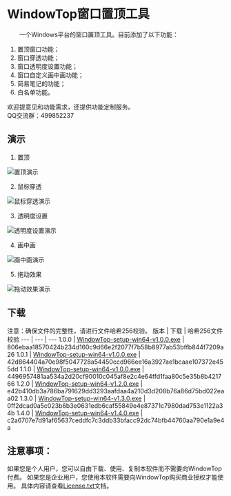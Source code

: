 # WindowTop窗口置顶工具
&emsp;&emsp;一个Windows平台的窗口置顶工具。目前添加了以下功能：   

1. 置顶窗口功能；
2. 窗口穿透功能；
3. 窗口透明度设置功能；
4. 窗口自定义画中画功能；
5. 简易笔记的功能；
6. 白名单功能。

欢迎提意见和功能需求，还提供功能定制服务。  
QQ交流群：499852237

## 演示
1. 置顶

![置顶演示](https://qthub.com/img/窗口置顶工具/置顶演示.gif)

2. 鼠标穿透

![鼠标穿透演示](https://qthub.com/img/窗口置顶工具/鼠标穿透演示.gif)

3. 透明度设置

![透明度设置演示](https://qthub.com/img/窗口置顶工具/透明度演示.gif)

4. 画中画

![画中画演示](https://qthub.com/img/窗口置顶工具/画中画开启演示.gif)

5. 拖动效果

![拖动效果演示](https://qthub.com/img/窗口置顶工具/拖动演示-长版.gif)

## 下载
注意：确保文件的完整性，请进行文件哈希256校验。
 版本 | 下载 | 哈希256文件校验
 --- | --- | ---
1.0.0 | [WindowTop-setup-win64-v1.0.0.exe](https://github.com/aeagean/WindowTop/releases/download/v1.0.0/WindowTop-setup-win64-v1.0.0.exe) | 806ebaa18570424b234d160c9d66e2f2077f7b58b8977ab53bffb844f7209a26
1.0.1 | [WindowTop-setup-win64-v1.0.0.exe](https://github.com/aeagean/WindowOnTop/releases/download/1.0.1/WindowTop-setup-win64-v1.0.1.exe) | 42d864404a70e98f5047728a54450ccd966ee16a3927ae1bcaae107372e455dd
1.1.0 | [WindowTop-setup-win64-v1.0.0.exe](https://github.com/aeagean/WindowOnTop/releases/download/1.1.0/WindowTop-setup-win64-v1.1.0.exe) | 4496957481aa534a2d20cf90010c045af8e2c4e64ffd1faa80c5e35b8b421766
1.2.0 | [WindowTop-setup-win64-v1.2.0.exe](https://github.com/aeagean/WindowTop/releases/download/v1.0.0/WindowTop-setup-win64-v1.2.0.exe) | e42b410db3a786ba791629dd3293aafdaa4a210d3d208b76a86d75bd022eaa02
1.3.0 | [WindowTop-setup-win64-v1.3.0.exe](https://github.com/aeagean/WindowOnTop/releases/download/1.0.1/WindowTop-setup-win64-v1.3.0.exe) | 0ff2dcad0a5c023b6b3e0631edb6caf55849e4e87371c7980dad753e1122a34b
1.4.0 | [WindowTop-setup-win64-v1.4.0.exe](https://github.com/aeagean/WindowOnTop/releases/download/1.1.0/WindowTop-setup-win64-v1.4.0.exe) | c2a6707e7d91af65637ceddfc7c3ddb33bfacc92dc74bfb44760aa790e1a9e4a

## 注意事项：
如果您是个人用户，您可以自由下载、使用、复制本软件而不需要向WindowTop付费。
如果您是企业用户，您使用本软件需要向WindowTop购买商业授权才能使用。
具体内容请查看[License.txt](License.txt)文档。
